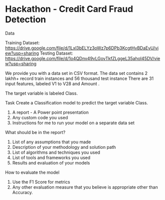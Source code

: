 # Hackathon - Credit Card Fraud Detection

Data

Training Dataset: https://drive.google.com/file/d/1Lxl3bELYz3oWz7p6DPb3KcgtHvBDaEvU/view?usp=sharing
Testing Dataset: https://drive.google.com/file/d/1o4QDnv49vLGovTkfZLggeL35ahoI45DV/view?usp=sharing

We provide you with a data set in CSV format. 
The data set contains 2 lakhh+ record train instances and 56 thousand test instance
There are 31 input features, labeled V1 to V28 and Amount . 

The target variable is labeled Class. 

Task Create a Classification model to predict the target variable Class. 

1. A report  - A Power point presentation
2. Any custom code you used 
3. Instructions for me to run your model on a separate data set 


What should be in the report? 

1. List of any assumptions that you made 
2. Description of your methodology and solution path 
3. List of algorithms and techniques you used 
4. List of tools and frameworks you used 
5. Results and evaluation of your models 

How to evaluate the model 
1. Use the F1 Score for metrics 
2. Any other evaluation measure that you believe is appropriate other than Accuracy.
